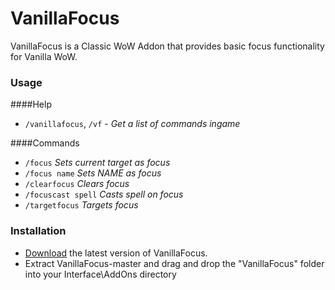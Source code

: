 # VanillaFocus
VanillaFocus is a Classic WoW Addon that provides basic focus functionality for Vanilla WoW.

### Usage
####Help
- `/vanillafocus`, `/vf` - <i>Get a list of commands ingame</i>

####Commands
- `/focus` <i>Sets current target as focus</i>
- `/focus name` <i> Sets NAME as focus</i>
- `/clearfocus` <i>Clears focus</i>
- `/focuscast spell` <i>Casts spell on focus</i>
- `/targetfocus` <i>Targets focus</i>

### Installation
- [Download](https://github.com/rowin1/VanillaFocus/archive/master.zip) the latest version of VanillaFocus.
- Extract VanillaFocus-master and drag and drop the "VanillaFocus" folder into your Interface\AddOns directory
